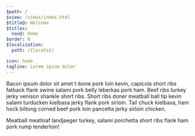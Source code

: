 ```yaml
---
$path: /
$view: /views/index.html
$title@: Welcome
$titles:
  nav@: Home
$order: 0
$localization:
  path: /{locale}/

icon: home
tagline: Lorem ipsum dolor
---
```

Bacon ipsum dolor sit amet t-bone pork loin kevin, capicola short ribs fatback flank swine salami pork belly leberkas pork ham. Beef ribs turkey jerky venison shankle short ribs. Short ribs doner meatball ball tip kevin salami turducken kielbasa jerky flank pork sirloin. Tail chuck kielbasa, ham hock biltong corned beef pork loin pancetta jerky sirloin chicken.

Meatball meatloaf landjaeger turkey, salami porchetta short ribs flank ham pork rump tenderloin!
